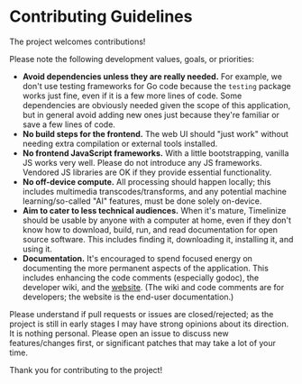 Contributing Guidelines
=======================

The project welcomes contributions!

Please note the following development values, goals, or priorities:

- **Avoid dependencies unless they are really needed.** For example, we don't use testing frameworks for Go code because the `testing` package works just fine, even if it is a few more lines of code. Some dependencies are obviously needed given the scope of this application, but in general avoid adding new ones just because they're familiar or save a few lines of code.
- **No build steps for the frontend.** The web UI should "just work" without needing extra compilation or external tools installed.
- **No frontend JavaScript frameworks.** With a little bootstrapping, vanilla JS works very well. Please do not introduce any JS frameworks. Vendored JS libraries are OK if they provide essential functionality.
- **No off-device compute.** All processing should happen locally; this includes multimedia transcodes/transforms, and any potential machine learning/so-called "AI" features, must be done solely on-device.
- **Aim to cater to less technical audiences.** When it's mature, Timelinize should be usable by anyone with a computer at home, even if they don't know how to download, build, run, and read documentation for open source software. This includes finding it, downloading it, installing it, and using it.
- **Documentation.** It's encouraged to spend focused energy on documenting the more permanent aspects of the application. This includes enhancing the code comments (especially godoc), the developer wiki, and the [website](https://github.com/timelinize/website). (The wiki and code comments are for developers; the website is the end-user documentation.)

Please understand if pull requests or issues are closed/rejected; as the project is still in early stages I may have strong opinions about its direction. It is nothing personal. Please open an issue to discuss new features/changes first, or significant patches that may take a lot of your time.

Thank you for contributing to the project!
